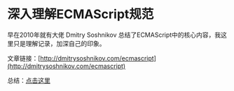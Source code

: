 # 深入理解ECMAScript规范

早在2010年就有大佬 Dmitry Soshnikov 总结了ECMAScript中的核心内容，我这里只是理解记录，加深自己的印象。

文章链接：[http://dmitrysoshnikov.com/ecmascript](http://dmitrysoshnikov.com/ecmascript)

总结：[点击这里](https://github.com/cengbin/cengbin.github.io/tree/master/frontend/3%20%E6%B7%B1%E5%85%A5%E7%90%86%E8%A7%A3ECMAScript%E8%A7%84%E8%8C%83)